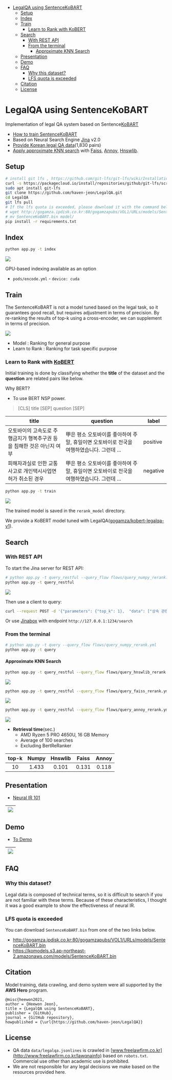 
<!-- @import "[TOC]" {cmd="toc" depthFrom=1 depthTo=6 orderedList=false} -->

<!-- code_chunk_output -->

- [LegalQA using SentenceKoBART](#legalqa-using-sentencekobart)
  - [Setup](#setup)
  - [Index](#index)
  - [Train](#train)
    - [Learn to Rank with KoBERT](#learn-to-rank-with-koberthttpsgithubcomsktbrainkobert)
  - [Search](#search)
    - [With REST API](#with-rest-api)
    - [From the terminal](#from-the-terminal)
      - [Approximate KNN Search](#approximate-knn-search)
  - [Presentation](#presentation)
  - [Demo](#demo)
  - [FAQ](#faq)
    - [Why this dataset?](#why-this-dataset)
    - [LFS quota is exceeded](#lfs-quota-is-exceeded)
  - [Citation](#citation)
  - [License](#license)

<!-- /code_chunk_output -->


# LegalQA using SentenceKoBART

Implementation of legal QA system based on Sentence[KoBART](https://github.com/SKT-AI/KoBART)

- [How to train SentenceKoBART](SentenceKoBART)
- Based on Neural Search Engine [Jina](https://github.com/jina-ai/jina) v2.0
- [Provide Korean legal QA data](data/legalqa.jsonlines)(1,830 pairs)
- [Apply approximate KNN search](#approximate-knn-search) with [Faiss](https://github.com/facebookresearch/faiss), [Annoy](https://github.com/spotify/annoy), [Hnswlib](https://github.com/nmslib/hnswlib).


## Setup

```bash
# install git lfs , https://github.com/git-lfs/git-lfs/wiki/Installation
curl -s https://packagecloud.io/install/repositories/github/git-lfs/script.deb.sh | sudo bash
sudo apt install git-lfs
git clone https://github.com/haven-jeon/LegalQA.git
cd LegalQA
git lfs pull
# If the lfs quota is exceeded, please download it with the command below.
# wget http://gogamza.ipdisk.co.kr:80/gogamzapubs/VOL1/URLs/models/SentenceKoBART.bin
# mv SentenceKoBART.bin model/
pip install -r requirements.txt
```

## Index


```sh
python app.py -t index
```

![](data/index.svg)

GPU-based indexing available as an option

- `pods/encode.yml` - `device: cuda`

## Train

The SentenceKoBART is not a model tuned based on the legal task, so it guarantees good recall, but requires adjustment in terms of precision. By re-ranking the results of top-k using a cross-encoder, we can supplement in terms of precision.

![](data/learntorank.jpg)

- Model : Ranking for general purpose
- Learn to Rank : Ranking for task specific purpose

### Learn to Rank with [KoBERT](https://github.com/SKTBrain/KoBERT)

Initial training is done by classifying whether the **title** of the dataset and the **question** are related pairs like below.

Why BERT?

- To use BERT NSP power.

> [CLS] title [SEP] question [SEP]

| title  |  question | label | 
|---|---|----|
| 오토바이의 고속도로 주행금지가 행복추구권 등을 침해한 것은 아닌지 여부  | 甲은 평소 오토바이를 좋아하여 주말, 휴일이면 오토바이로 전국을 여행하였습니다. 그런데 ...  | positive |
| 피해자과실로 인한 교통사고로 개인택시사업면허가 취소된 경우  | 甲은 평소 오토바이를 좋아하여 주말, 휴일이면 오토바이로 전국을 여행하였습니다. 그런데 ...  | negative |

```bash
python app.py -t train
```

![](data/train.svg)

The trained model is saved in the `rerank_model` directory.

We provide a KoBERT model tuned with LegalQA([gogamza/kobert-legalqa-v1](https://huggingface.co/gogamza/kobert-legalqa-v1)).


## Search

### With REST API

To start the Jina server for REST API:

```sh
# python app.py -t query_restful --query_flow flows/query_numpy_rerank.yml
python app.py -t query_restful 
```

![](data/query_numpy.svg)

Then use a client to query:

```sh
curl --request POST -d '{"parameters": {"top_k": 1},  "data": ["상속 관련 문의"]}' -H 'Content-Type: application/json' 'http://0.0.0.0:1234/search'
````

Or use [Jinabox](https://jina.ai/jinabox.js/) with endpoint `http://127.0.0.1:1234/search`


### From the terminal

```sh
# python app.py -t query --query_flow flows/query_numpy_rerank.yml
python app.py -t query
```

#### Approximate KNN Search

```sh
python app.py -t query_restful --query_flow flows/query_hnswlib_rerank.yml
```

![](data/query_hnswlib.svg)


```sh
python app.py -t query_restful --query_flow flows/query_faiss_rerank.yml
```

![](data/query_faiss.svg)

```sh
python app.py -t query_restful --query_flow flows/query_annoy_rerank.yml
```

![](data/query_annoy.svg)


- **Retrieval time**(sec.)
  - AMD Ryzen 5 PRO 4650U, 16 GB Memory
  - Average of 100 searches
  - Excluding BertReRanker

| top-k |  Numpy |  Hnswlib |  Faiss  |  Annoy | 
|:-----:|:------:|:----:|:-----:|:-----:|
|   10  |   1.433 |  0.101  |  0.131 |  0.118  |


## Presentation

- [Neural IR 101](http://tiny.one/neuralIR101)

| ![](data/present.png)|
| ------ |

## Demo 

- [To Demo](http://ec2-3-36-123-253.ap-northeast-2.compute.amazonaws.com:7874/)

| ![](data/demo.gif)|
| ------ |


## FAQ

### Why this dataset?

Legal data is composed of technical terms, so it is difficult to search if you are not familiar with these terms. Because of these characteristics, I thought it was a good example to show the effectiveness of neural IR.

### LFS quota is exceeded

You can download `SentenceKoBART.bin` from one of the two links below.

- http://gogamza.ipdisk.co.kr:80/gogamzapubs/VOL1/URLs/models/SentenceKoBART.bin
- https://komodels.s3.ap-northeast-2.amazonaws.com/models/SentenceKoBART.bin

## Citation

Model training, data crawling, and demo system were all supported by the **AWS Hero** program.

```
@misc{heewon2021,
author = {Heewon Jeon},
title = {LegalQA using SentenceKoBART},
publisher = {GitHub},
journal = {GitHub repository},
howpublished = {\url{https://github.com/haven-jeon/LegalQA}}
```


## License

- QA data `data/legalqa.jsonlines` is crawled in [www.freelawfirm.co.kr](http://www.freelawfirm.co.kr/lawqnainfo) based on `robots.txt`. Commercial use other than academic use is prohibited.
- We are not responsible for any legal decisions we make based on the resources provided here.
